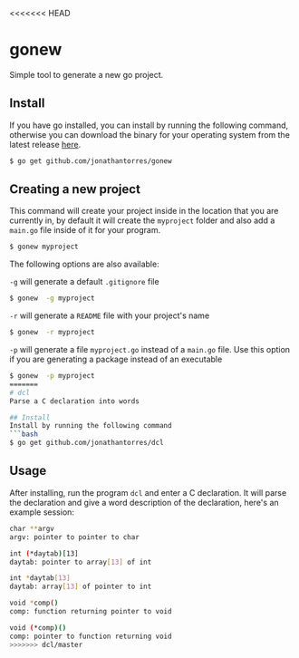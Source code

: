 <<<<<<< HEAD
# gonew
Simple tool to generate a new go project.

## Install
If you have go installed, you can install by running the following command, otherwise you can download the binary for your operating system from the latest release [here](https://github.com/jonathantorres/gonew/releases/tag/v0.1.0).
```bash
$ go get github.com/jonathantorres/gonew
```

## Creating a new project
This command will create your project inside in the location that you are currently in, by default it will create the `myproject` folder and also add a `main.go` file inside of it for your program.
```bash
$ gonew myproject
```

The following options are also available:

`-g` will generate a default `.gitignore` file
```bash
$ gonew  -g myproject
```

`-r` will generate a `README` file with your project's name
```bash
$ gonew  -r myproject
```

`-p` will generate a file `myproject.go` instead of a `main.go` file. Use this option if you are generating a package instead of an executable
```bash
$ gonew  -p myproject
=======
# dcl
Parse a C declaration into words

## Install
Install by running the following command
```bash
$ go get github.com/jonathantorres/dcl
```

## Usage
After installing, run the program `dcl` and enter a C declaration. It will parse the declaration and give a word description of the declaration, here's an example session:
```bash
char **argv
argv: pointer to pointer to char

int (*daytab)[13]
daytab: pointer to array[13] of int

int *daytab[13]
daytab: array[13] of pointer to int

void *comp()
comp: function returning pointer to void

void (*comp)()
comp: pointer to function returning void
>>>>>>> dcl/master
```
